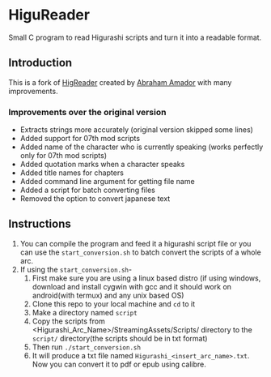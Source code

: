 # HiguReader
Small C program to read Higurashi scripts and turn it into a readable format.

## Introduction
This is a fork of [HigReader](https://github.com/aamador-ch-en/HigReader) created by [Abraham Amador](https://github.com/aamador-ch-en) with many improvements.

### Improvements over the original version
* Extracts strings more accurately (original version skipped some lines)
* Added support for 07th mod scripts
* Added name of the character who is currently speaking (works perfectly only for 07th mod scripts)
* Added quotation marks when a character speaks
* Added title names for chapters
* Added command line argument for getting file name
* Added a script for batch converting files
* Removed the option to convert japanese text

## Instructions
1. You can compile the program and feed it a higurashi script file or you can use the `start_conversion.sh` to batch convert the scripts of a whole arc.
1. If using the `start_conversion.sh`-
	1. First make sure you are using a linux based distro (if using windows, download and install cygwin with gcc and it should work on android(with termux) and any unix based OS)
	1. Clone this repo to your local machine and `cd` to it
	1. Make a directory named `script`
	1. Copy the scripts from <Higurashi_Arc_Name>/StreamingAssets/Scripts/ directory to the `script/` directory(the scripts should be in txt format)
	1. Then run `./start_conversion.sh`
	1. It will produce a txt file named `Higurashi_<insert_arc_name>.txt`. Now you can convert it to pdf or epub using calibre.
